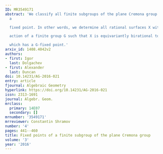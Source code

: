 ```yaml
---
ID: MR3549171
abstract: 'We classify all finite subgroups of the plane Cremona group which have
  a

  fixed point. In other words, we determine all rational surfaces X with an

  action of a finite group G such that X is equivariantly birational to a surface

  which has a G-fixed point.'
arxiv_id: 1408.4042v2
authors:
- first: Igor
  last: Dolgachev
- first: Alexander
  last: Duncan
doi: 10.14231/AG-2016-021
entry: article
fjournal: Algebraic Geometry
hyperlink: https://doi.org/10.14231/AG-2016-021
issn: 2313-1691
journal: Algebr. Geom.
mrclass:
  primary: 14E07
  secondary: []
mrnumber: '3549171'
mrreviewer: Constantin Shramov
number: '4'
pages: 441--460
title: Fixed points of a finite subgroup of the plane Cremona group
volume: '3'
year: '2016'
---
```

